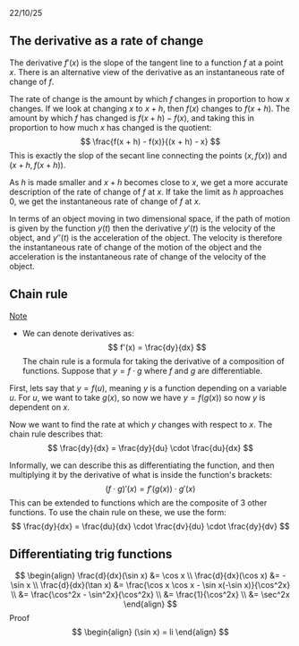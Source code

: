 22/10/25

## The derivative as a rate of change

The derivative $f'(x)$ is the slope of the tangent line to a function $f$ at a point $x$. There is an alternative view of the derivative as an instantaneous rate of change of $f$.

The rate of change is the amount by which $f$ changes in proportion to how $x$ changes. If we look at changing $x$ to $x + h$, then $f(x)$ changes to $f(x + h)$. The amount by which $f$ has changed is $f(x + h) - f(x)$, and taking this in proportion to how much $x$ has changed is the quotient:
$$
\frac{f(x + h) - f(x)}{(x + h) - x}
$$
This is exactly the slop of the secant line connecting the points $(x, f(x))$ and $(x + h, f(x + h))$.

As $h$ is made smaller and $x + h$ becomes close to $x$, we get a more accurate description of the rate of change of $f$ at $x$.
If take the limit as $h$ approaches 0, we get the instantaneous rate of change of $f$ at $x$.

In terms of an object moving in two dimensional space, if the path of motion is given by the function $y(t)$ then the derivative $y'(t)$ is the velocity of the object, and $y''(t)$ is the acceleration of the object.
The velocity is therefore the instantaneous rate of change of the motion of the object and the acceleration is the instantaneous rate of change of the velocity of the object.

## Chain rule

<u>Note</u>

- We can denote derivatives as:
$$
f'(x) = \frac{dy}{dx}
$$
The chain rule is a formula for taking the derivative of a composition of functions.
Suppose that $y = f \cdot g$ where $f$ and $g$ are differentiable.

First, lets say that $y = f(u)$, meaning $y$ is a function depending on a variable $u$. For $u$, we want to take $g(x)$, so now we have $y = f(g(x))$ so now $y$ is dependent on $x$.

Now we want to find the rate at which $y$ changes with respect to $x$.
The chain rule describes that:
$$
\frac{dy}{dx} = \frac{dy}{du} \cdot \frac{du}{dx}
$$

Informally, we can describe this as differentiating the function, and then multiplying it by the derivative of what is inside the function's brackets:
$$
(f \cdot g)'(x) = f'(g(x)) \cdot g'(x)
$$
This can be extended to functions which are the composite of 3 other functions. To use the chain rule on these, we use the form:
$$
\frac{dy}{dx} = \frac{du}{dx} \cdot \frac{dv}{du} \cdot \frac{dy}{dv}
$$

## Differentiating trig functions

$$
\begin{align}
\frac{d}{dx}(\sin x) &= \cos x \\
\frac{d}{dx}(\cos x) &= -\sin x \\
\frac{d}{dx}(\tan x) &= \frac{\cos x \cos x - \sin x(-\sin x)}{\cos^2x} \\
&= \frac{\cos^2x - \sin^2x}{\cos^2x} \\
&= \frac{1}{\cos^2x} \\
&= \sec^2x
\end{align}
$$
Proof
$$
\begin{align}
(\sin x) = li
\end{align}
$$